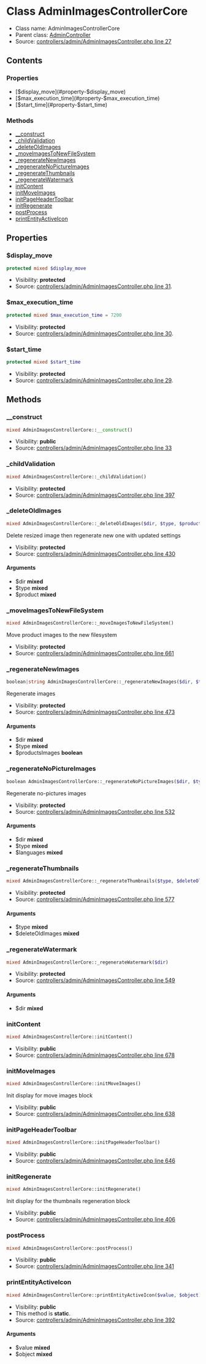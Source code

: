 Class AdminImagesControllerCore
=====================





* Class name: AdminImagesControllerCore
* Parent class: [AdminController](class.AdminControllerCore.md)
* Source: [controllers/admin/AdminImagesController.php line 27](https://github.com/PrestaShop/PrestaShop/blob/1.6.0.10/controllers/admin/AdminImagesController.php#L27)


Contents
--------


### Properties

* [$display_move](#property-$display_move)
* [$max_execution_time](#property-$max_execution_time)
* [$start_time](#property-$start_time)

### Methods

* [__construct](#method-__construct)
* [_childValidation](#method-_childValidation)
* [_deleteOldImages](#method-_deleteOldImages)
* [_moveImagesToNewFileSystem](#method-_moveImagesToNewFileSystem)
* [_regenerateNewImages](#method-_regenerateNewImages)
* [_regenerateNoPictureImages](#method-_regenerateNoPictureImages)
* [_regenerateThumbnails](#method-_regenerateThumbnails)
* [_regenerateWatermark](#method-_regenerateWatermark)
* [initContent](#method-initContent)
* [initMoveImages](#method-initMoveImages)
* [initPageHeaderToolbar](#method-initPageHeaderToolbar)
* [initRegenerate](#method-initRegenerate)
* [postProcess](#method-postProcess)
* [printEntityActiveIcon](#method-printEntityActiveIcon)




Properties
----------


### <a name="property-$display_move"></a>$display_move

```php
protected mixed $display_move
```





* Visibility: **protected**
* Source: [controllers/admin/AdminImagesController.php line 31](https://github.com/PrestaShop/PrestaShop/blob/1.6.0.10/controllers/admin/AdminImagesController.php#L31).


### <a name="property-$max_execution_time"></a>$max_execution_time

```php
protected mixed $max_execution_time = 7200
```





* Visibility: **protected**
* Source: [controllers/admin/AdminImagesController.php line 30](https://github.com/PrestaShop/PrestaShop/blob/1.6.0.10/controllers/admin/AdminImagesController.php#L30).


### <a name="property-$start_time"></a>$start_time

```php
protected mixed $start_time
```





* Visibility: **protected**
* Source: [controllers/admin/AdminImagesController.php line 29](https://github.com/PrestaShop/PrestaShop/blob/1.6.0.10/controllers/admin/AdminImagesController.php#L29).


Methods
-------


### <a name="method-__construct"></a>__construct

```php
mixed AdminImagesControllerCore::__construct()
```





* Visibility: **public**
* Source: [controllers/admin/AdminImagesController.php line 33](https://github.com/PrestaShop/PrestaShop/blob/1.6.0.10/controllers/admin/AdminImagesController.php#L33)




### <a name="method-_childValidation"></a>_childValidation

```php
mixed AdminImagesControllerCore::_childValidation()
```





* Visibility: **protected**
* Source: [controllers/admin/AdminImagesController.php line 397](https://github.com/PrestaShop/PrestaShop/blob/1.6.0.10/controllers/admin/AdminImagesController.php#L397)




### <a name="method-_deleteOldImages"></a>_deleteOldImages

```php
mixed AdminImagesControllerCore::_deleteOldImages($dir, $type, $product)
```

Delete resized image then regenerate new one with updated settings



* Visibility: **protected**
* Source: [controllers/admin/AdminImagesController.php line 430](https://github.com/PrestaShop/PrestaShop/blob/1.6.0.10/controllers/admin/AdminImagesController.php#L430)


#### Arguments
* $dir **mixed**
* $type **mixed**
* $product **mixed**



### <a name="method-_moveImagesToNewFileSystem"></a>_moveImagesToNewFileSystem

```php
mixed AdminImagesControllerCore::_moveImagesToNewFileSystem()
```

Move product images to the new filesystem



* Visibility: **protected**
* Source: [controllers/admin/AdminImagesController.php line 661](https://github.com/PrestaShop/PrestaShop/blob/1.6.0.10/controllers/admin/AdminImagesController.php#L661)




### <a name="method-_regenerateNewImages"></a>_regenerateNewImages

```php
boolean|string AdminImagesControllerCore::_regenerateNewImages($dir, $type, boolean $productsImages)
```

Regenerate images



* Visibility: **protected**
* Source: [controllers/admin/AdminImagesController.php line 473](https://github.com/PrestaShop/PrestaShop/blob/1.6.0.10/controllers/admin/AdminImagesController.php#L473)


#### Arguments
* $dir **mixed**
* $type **mixed**
* $productsImages **boolean**



### <a name="method-_regenerateNoPictureImages"></a>_regenerateNoPictureImages

```php
boolean AdminImagesControllerCore::_regenerateNoPictureImages($dir, $type, $languages)
```

Regenerate no-pictures images



* Visibility: **protected**
* Source: [controllers/admin/AdminImagesController.php line 532](https://github.com/PrestaShop/PrestaShop/blob/1.6.0.10/controllers/admin/AdminImagesController.php#L532)


#### Arguments
* $dir **mixed**
* $type **mixed**
* $languages **mixed**



### <a name="method-_regenerateThumbnails"></a>_regenerateThumbnails

```php
mixed AdminImagesControllerCore::_regenerateThumbnails($type, $deleteOldImages)
```





* Visibility: **protected**
* Source: [controllers/admin/AdminImagesController.php line 577](https://github.com/PrestaShop/PrestaShop/blob/1.6.0.10/controllers/admin/AdminImagesController.php#L577)


#### Arguments
* $type **mixed**
* $deleteOldImages **mixed**



### <a name="method-_regenerateWatermark"></a>_regenerateWatermark

```php
mixed AdminImagesControllerCore::_regenerateWatermark($dir)
```





* Visibility: **protected**
* Source: [controllers/admin/AdminImagesController.php line 549](https://github.com/PrestaShop/PrestaShop/blob/1.6.0.10/controllers/admin/AdminImagesController.php#L549)


#### Arguments
* $dir **mixed**



### <a name="method-initContent"></a>initContent

```php
mixed AdminImagesControllerCore::initContent()
```





* Visibility: **public**
* Source: [controllers/admin/AdminImagesController.php line 678](https://github.com/PrestaShop/PrestaShop/blob/1.6.0.10/controllers/admin/AdminImagesController.php#L678)




### <a name="method-initMoveImages"></a>initMoveImages

```php
mixed AdminImagesControllerCore::initMoveImages()
```

Init display for move images block



* Visibility: **public**
* Source: [controllers/admin/AdminImagesController.php line 638](https://github.com/PrestaShop/PrestaShop/blob/1.6.0.10/controllers/admin/AdminImagesController.php#L638)




### <a name="method-initPageHeaderToolbar"></a>initPageHeaderToolbar

```php
mixed AdminImagesControllerCore::initPageHeaderToolbar()
```





* Visibility: **public**
* Source: [controllers/admin/AdminImagesController.php line 646](https://github.com/PrestaShop/PrestaShop/blob/1.6.0.10/controllers/admin/AdminImagesController.php#L646)




### <a name="method-initRegenerate"></a>initRegenerate

```php
mixed AdminImagesControllerCore::initRegenerate()
```

Init display for the thumbnails regeneration block



* Visibility: **public**
* Source: [controllers/admin/AdminImagesController.php line 406](https://github.com/PrestaShop/PrestaShop/blob/1.6.0.10/controllers/admin/AdminImagesController.php#L406)




### <a name="method-postProcess"></a>postProcess

```php
mixed AdminImagesControllerCore::postProcess()
```





* Visibility: **public**
* Source: [controllers/admin/AdminImagesController.php line 341](https://github.com/PrestaShop/PrestaShop/blob/1.6.0.10/controllers/admin/AdminImagesController.php#L341)




### <a name="method-printEntityActiveIcon"></a>printEntityActiveIcon

```php
mixed AdminImagesControllerCore::printEntityActiveIcon($value, $object)
```





* Visibility: **public**
* This method is **static**.
* Source: [controllers/admin/AdminImagesController.php line 392](https://github.com/PrestaShop/PrestaShop/blob/1.6.0.10/controllers/admin/AdminImagesController.php#L392)


#### Arguments
* $value **mixed**
* $object **mixed**


